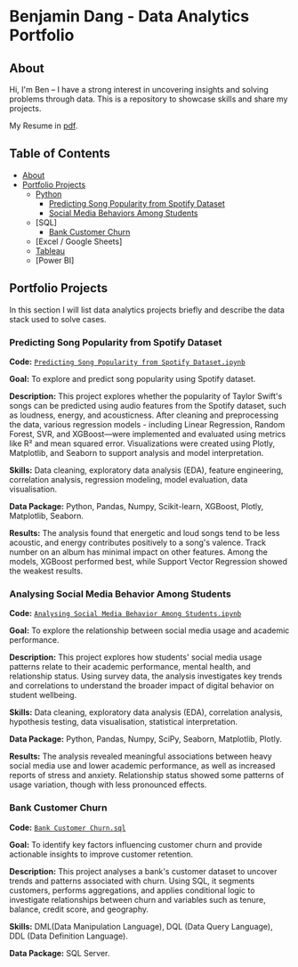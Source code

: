 # Benjamin Dang - Data Analytics Portfolio
## About
Hi, I'm Ben – I have a strong interest in uncovering insights and solving problems through data. This is a repository to showcase skills and share my projects.

My Resume in [pdf](https://drive.google.com/file/d/17PnKPalYmj1tICfdNd8Dltvei6TQpEN9/view?usp=sharing).



## Table of Contents
- [About](#about)
- [Portfolio Projects](#portfolio-projects)
  - [Python](#python)
    - [Predicting Song Popularity from Spotify Dataset](#predicting-song-popularity-from-spotify-dataset)
    - [Social Media Behaviors Among Students](#social-media-behaviors-among-students)
  - [SQL]
    - [Bank Customer Churn](#bank-customer-churn)
  - [Excel / Google Sheets]
  - [Tableau](https://public.tableau.com/app/profile/benjamin.dang/vizzes)
  - [Power BI]
  



## Portfolio Projects
In this section I will list data analytics projects briefly and describe the data stack used to solve cases.

### Predicting Song Popularity from Spotify Dataset
**Code:** [`Predicting Song Popularity from Spotify Dataset.ipynb`](https://github.com/BenDang01/Project/blob/bd23344b7b4a21ef3c04851fa907b253b8063bce/Predicting%20Song%20Popularity%20from%20Spotify%20Dataset.ipynb)

**Goal:** To explore and predict song popularity using Spotify dataset.

**Description:** This project explores whether the popularity of Taylor Swift's songs can be predicted using audio features from the Spotify dataset, such as loudness, energy, and acousticness. After cleaning and preprocessing the data, various regression models - including Linear Regression, Random Forest, SVR, and XGBoost—were implemented and evaluated using metrics like R² and mean squared error. Visualizations were created using Plotly, Matplotlib, and Seaborn to support analysis and model interpretation.

**Skills:** Data cleaning, exploratory data analysis (EDA), feature engineering, correlation analysis, regression modeling, model evaluation, data visualisation.

**Data Package:** Python, Pandas, Numpy, Scikit-learn, XGBoost, Plotly, Matplotlib, Seaborn.

**Results:** The analysis found that energetic and loud songs tend to be less acoustic, and energy contributes positively to a song's valence. Track number on an album has minimal impact on other features. Among the models, XGBoost performed best, while Support Vector Regression showed the weakest results.



### Analysing Social Media Behavior Among Students
**Code:** [`Analysing Social Media Behavior Among Students.ipynb`](http://github.com/BenDang01/Project/blob/main/Social%20Media%20Behavior%20Among%20Students.ipynb)

**Goal:** To explore the relationship between social media usage and academic performance.

**Description:** This project explores how students' social media usage patterns relate to their academic performance, mental health, and relationship status. Using survey data, the analysis investigates key trends and correlations to understand the broader impact of digital behavior on student wellbeing.

**Skills:** Data cleaning, exploratory data analysis (EDA), correlation analysis, hypothesis testing, data visualisation, statistical interpretation.

**Data Package:** Python, Pandas, Numpy, SciPy, Seaborn, Matplotlib, Plotly.

**Results:** The analysis revealed meaningful associations between heavy social media use and lower academic performance, as well as increased reports of stress and anxiety. Relationship status showed some patterns of usage variation, though with less pronounced effects.



### Bank Customer Churn
**Code:** [`Bank Customer Churn.sql`](https://github.com/BenDang01/Project/blob/main/Bank%20Custmer%20Churn.sql)

**Goal:** To identify key factors influencing customer churn and provide actionable insights to improve customer retention.

**Description:** This project analyses a bank's customer dataset to uncover trends and patterns associated with churn. Using SQL, it segments customers, performs aggregations, and applies conditional logic to investigate relationships between churn and variables such as tenure, balance, credit score, and geography.

**Skills:** DML(Data Manipulation Language), DQL (Data Query Language), DDL (Data Definition Language).

**Data Package:** SQL Server.


